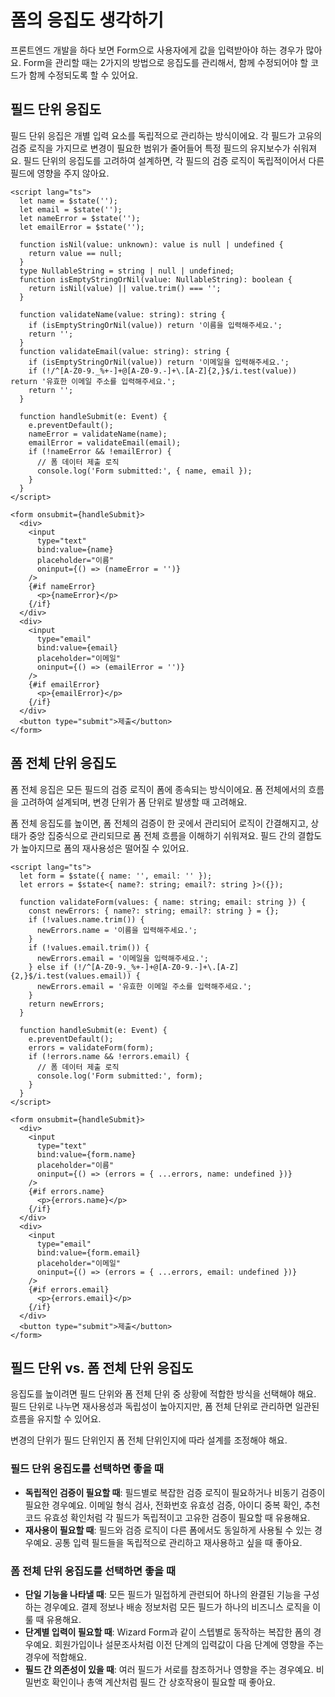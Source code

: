 # 폼의 응집도 생각하기

<div style="margin-top: 16px">
<Badge type="info" text="응집도" />
</div>

프론트엔드 개발을 하다 보면 Form으로 사용자에게 값을 입력받아야 하는 경우가 많아요.
Form을 관리할 때는 2가지의 방법으로 응집도를 관리해서, 함께 수정되어야 할 코드가 함께 수정되도록 할 수 있어요.

## 필드 단위 응집도

필드 단위 응집은 개별 입력 요소를 독립적으로 관리하는 방식이에요.
각 필드가 고유의 검증 로직을 가지므로 변경이 필요한 범위가 줄어들어 특정 필드의 유지보수가 쉬워져요.
필드 단위의 응집도를 고려하여 설계하면, 각 필드의 검증 로직이 독립적이어서 다른 필드에 영향을 주지 않아요.

```svelte
<script lang="ts">
  let name = $state('');
  let email = $state('');
  let nameError = $state('');
  let emailError = $state('');

  function isNil(value: unknown): value is null | undefined {
    return value == null;
  }
  type NullableString = string | null | undefined;
  function isEmptyStringOrNil(value: NullableString): boolean {
    return isNil(value) || value.trim() === '';
  }

  function validateName(value: string): string {
    if (isEmptyStringOrNil(value)) return '이름을 입력해주세요.';
    return '';
  }
  function validateEmail(value: string): string {
    if (isEmptyStringOrNil(value)) return '이메일을 입력해주세요.';
    if (!/^[A-Z0-9._%+-]+@[A-Z0-9.-]+\.[A-Z]{2,}$/i.test(value)) return '유효한 이메일 주소를 입력해주세요.';
    return '';
  }

  function handleSubmit(e: Event) {
    e.preventDefault();
    nameError = validateName(name);
    emailError = validateEmail(email);
    if (!nameError && !emailError) {
      // 폼 데이터 제출 로직
      console.log('Form submitted:', { name, email });
    }
  }
</script>

<form onsubmit={handleSubmit}>
  <div>
    <input
      type="text"
      bind:value={name}
      placeholder="이름"
      oninput={() => (nameError = '')}
    />
    {#if nameError}
      <p>{nameError}</p>
    {/if}
  </div>
  <div>
    <input
      type="email"
      bind:value={email}
      placeholder="이메일"
      oninput={() => (emailError = '')}
    />
    {#if emailError}
      <p>{emailError}</p>
    {/if}
  </div>
  <button type="submit">제출</button>
</form>
```

## 폼 전체 단위 응집도

폼 전체 응집은 모든 필드의 검증 로직이 폼에 종속되는 방식이에요. 폼 전체에서의 흐름을 고려하여 설계되며, 변경 단위가 폼 단위로 발생할 때 고려해요.

폼 전체 응집도를 높이면, 폼 전체의 검증이 한 곳에서 관리되어 로직이 간결해지고, 상태가 중앙 집중식으로 관리되므로 폼 전체 흐름을 이해하기 쉬워져요. 필드 간의 결합도가 높아지므로 폼의 재사용성은 떨어질 수 있어요.

```svelte
<script lang="ts">
  let form = $state({ name: '', email: '' });
  let errors = $state<{ name?: string; email?: string }>({});

  function validateForm(values: { name: string; email: string }) {
    const newErrors: { name?: string; email?: string } = {};
    if (!values.name.trim()) {
      newErrors.name = '이름을 입력해주세요.';
    }
    if (!values.email.trim()) {
      newErrors.email = '이메일을 입력해주세요.';
    } else if (!/^[A-Z0-9._%+-]+@[A-Z0-9.-]+\.[A-Z]{2,}$/i.test(values.email)) {
      newErrors.email = '유효한 이메일 주소를 입력해주세요.';
    }
    return newErrors;
  }

  function handleSubmit(e: Event) {
    e.preventDefault();
    errors = validateForm(form);
    if (!errors.name && !errors.email) {
      // 폼 데이터 제출 로직
      console.log('Form submitted:', form);
    }
  }
</script>

<form onsubmit={handleSubmit}>
  <div>
    <input
      type="text"
      bind:value={form.name}
      placeholder="이름"
      oninput={() => (errors = { ...errors, name: undefined })}
    />
    {#if errors.name}
      <p>{errors.name}</p>
    {/if}
  </div>
  <div>
    <input
      type="email"
      bind:value={form.email}
      placeholder="이메일"
      oninput={() => (errors = { ...errors, email: undefined })}
    />
    {#if errors.email}
      <p>{errors.email}</p>
    {/if}
  </div>
  <button type="submit">제출</button>
</form>
```

## 필드 단위 vs. 폼 전체 단위 응집도

응집도를 높이려면 필드 단위와 폼 전체 단위 중 상황에 적합한 방식을 선택해야 해요.
필드 단위로 나누면 재사용성과 독립성이 높아지지만, 폼 전체 단위로 관리하면 일관된 흐름을 유지할 수 있어요.

변경의 단위가 필드 단위인지 폼 전체 단위인지에 따라 설계를 조정해야 해요.

### 필드 단위 응집도를 선택하면 좋을 때

- **독립적인 검증이 필요할 때**: 필드별로 복잡한 검증 로직이 필요하거나 비동기 검증이 필요한 경우예요. 이메일 형식 검사, 전화번호 유효성 검증, 아이디 중복 확인, 추천 코드 유효성 확인처럼 각 필드가 독립적이고 고유한 검증이 필요할 때 유용해요.
- **재사용이 필요할 때**: 필드와 검증 로직이 다른 폼에서도 동일하게 사용될 수 있는 경우예요. 공통 입력 필드들을 독립적으로 관리하고 재사용하고 싶을 때 좋아요.

### 폼 전체 단위 응집도를 선택하면 좋을 때

- **단일 기능을 나타낼 때**: 모든 필드가 밀접하게 관련되어 하나의 완결된 기능을 구성하는 경우예요. 결제 정보나 배송 정보처럼 모든 필드가 하나의 비즈니스 로직을 이룰 때 유용해요.
- **단계별 입력이 필요할 때**: Wizard Form과 같이 스텝별로 동작하는 복잡한 폼의 경우예요. 회원가입이나 설문조사처럼 이전 단계의 입력값이 다음 단계에 영향을 주는 경우에 적합해요.
- **필드 간 의존성이 있을 때**: 여러 필드가 서로를 참조하거나 영향을 주는 경우예요. 비밀번호 확인이나 총액 계산처럼 필드 간 상호작용이 필요할 때 좋아요.

